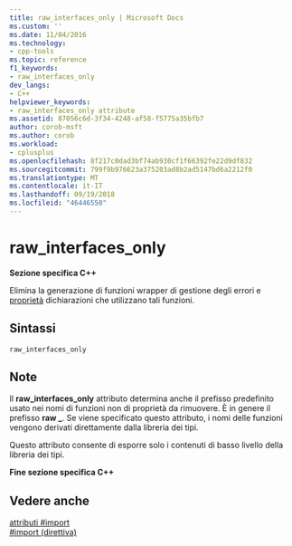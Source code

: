 ```yaml
---
title: raw_interfaces_only | Microsoft Docs
ms.custom: ''
ms.date: 11/04/2016
ms.technology:
- cpp-tools
ms.topic: reference
f1_keywords:
- raw_interfaces_only
dev_langs:
- C++
helpviewer_keywords:
- raw_interfaces_only attribute
ms.assetid: 87056c6d-3f34-4248-af58-f5775a35bfb7
author: corob-msft
ms.author: corob
ms.workload:
- cplusplus
ms.openlocfilehash: 8f217c0dad3bf74ab930cf1f66392fe22d9df832
ms.sourcegitcommit: 799f9b976623a375203ad8b2ad5147bd6a2212f0
ms.translationtype: MT
ms.contentlocale: it-IT
ms.lasthandoff: 09/19/2018
ms.locfileid: "46446550"
---
```

# <a name="rawinterfacesonly"></a>raw_interfaces_only
**Sezione specifica C++**  
  
Elimina la generazione di funzioni wrapper di gestione degli errori e [proprietà](../cpp/property-cpp.md) dichiarazioni che utilizzano tali funzioni.  
  
## <a name="syntax"></a>Sintassi  
  
```  
raw_interfaces_only  
```  
  
## <a name="remarks"></a>Note  
 
Il **raw_interfaces_only** attributo determina anche il prefisso predefinito usato nei nomi di funzioni non di proprietà da rimuovere. È in genere il prefisso **raw _**. Se viene specificato questo attributo, i nomi delle funzioni vengono derivati direttamente dalla libreria dei tipi.  
  
Questo attributo consente di esporre solo i contenuti di basso livello della libreria dei tipi.  
  
**Fine sezione specifica C++**  
  
## <a name="see-also"></a>Vedere anche  
 
[attributi #import](../preprocessor/hash-import-attributes-cpp.md)<br/>
[#import (direttiva)](../preprocessor/hash-import-directive-cpp.md)
